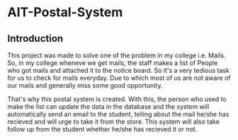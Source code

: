 # AIT-Postal-System

## Introduction
This project was made to solve one of the problem in my college i.e. Mails. So, in my college wheneve we get mails, the staff makes a list of People who got mails and attached it to the notice board. So it's a very tedious task for us to check for mails everyday. Due to which most of us are not aware of our mails and generally miss some good opportunity.

That's why this postal system is created. With this, the person who used to make the list can update the data in the database and the system will automatically send an email to the student, telling about the mail he/she has recieved and will urge to take it from the store. This system will also take follow up from the student whether he/she has recieved it or not.
